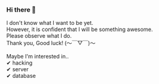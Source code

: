 ### Hi there 👋

<!--
**hajin-ro/hajin-ro** is a ✨ _special_ ✨ repository because its `README.md` (this file) appears on your GitHub profile.

Here are some ideas to get you started:

- 🔭 I’m currently working on ...
- 🌱 I’m currently learning ...
- 👯 I’m looking to collaborate on ...
- 🤔 I’m looking for help with ...
- 💬 Ask me about ...
- 📫 How to reach me: ...
- 😄 Pronouns: ...
- ⚡ Fun fact: ...
-->
I don't know what I want to be yet.<br/>
However, it is confident that I will be something awesome.<br/>
Please observe what I do.<br/>
Thank you, Good luck! (～￣▽￣)～<br/>
<br/>
Maybe I'm interested in..<br/>
✔ hacking<br/>
✔ server<br/>
✔ database<br/>
